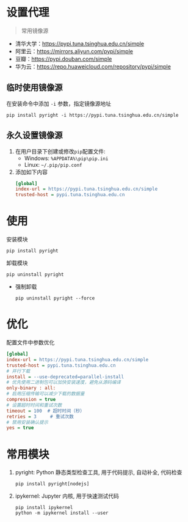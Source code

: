 # 设置代理
>常用镜像源
- 清华大学：https://pypi.tuna.tsinghua.edu.cn/simple
- 阿里云：https://mirrors.aliyun.com/pypi/simple
- 豆瓣：https://pypi.douban.com/simple
- 华为云：https://repo.huaweicloud.com/repository/pypi/simple

## 临时使用镜像源
在安装命令中添加 `-i` 参数，指定镜像源地址
```shell
pip install pyright -i https://pypi.tuna.tsinghua.edu.cn/simple
```
## 永久设置镜像源
1. 在用户目录下创建或修改`pip`配置文件:
    - Windows: `%APPDATA%\pip\pip.ini`
    - Linux: `~/.pip/pip.conf`
1. 添加如下内容
    ```ini
    [global]
    index-url = https://pypi.tuna.tsinghua.edu.cn/simple
    trusted-host = pypi.tuna.tsinghua.edu.cn
    ```

# 使用
安装模块
```shell
pip install pyright
```
卸载模块
```shell
pip uninstall pyright
```
- 强制卸载
    ```shell
    pip uninstall pyright --force
    ```

# 优化
配置文件中参数优化
```ini
[global]
index-url = https://pypi.tuna.tsinghua.edu.cn/simple
trusted-host = pypi.tuna.tsinghua.edu.cn
# 并行下载
install = --use-deprecated=parallel-install
# 优先使用二进制包可以加快安装速度，避免从源码编译
only-binary : all:
# 启用压缩传输可以减少下载的数据量
compression = true
# 设置超时时间和重试次数
timeout = 100  # 超时时间（秒）
retries = 3     # 重试次数
# 禁用安装确认提示
yes = true
```

# 常用模块
1. pyright: Python 静态类型检查工具, 用于代码提示, 自动补全, 代码检查
    ```shell
    pip install pyright[nodejs]
    ```
1. ipykernel: Jupyter 内核, 用于快速测试代码
    ```shell
    pip install ipykernel
    python -m ipykernel install --user
    ```